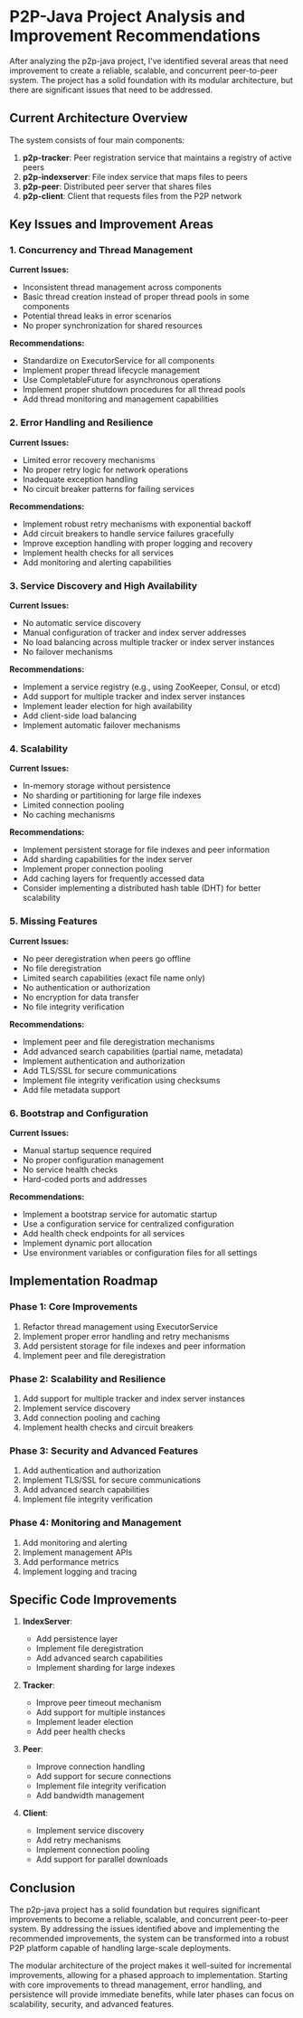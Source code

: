 
# P2P-Java Project Analysis and Improvement Recommendations

After analyzing the p2p-java project, I've identified several areas that need improvement to create a reliable, scalable, and concurrent peer-to-peer system. The project has a solid foundation with its modular architecture, but there are significant issues that need to be addressed.

## Current Architecture Overview

The system consists of four main components:

1. **p2p-tracker**: Peer registration service that maintains a registry of active peers
2. **p2p-indexserver**: File index service that maps files to peers
3. **p2p-peer**: Distributed peer server that shares files
4. **p2p-client**: Client that requests files from the P2P network

## Key Issues and Improvement Areas

### 1. Concurrency and Thread Management

**Current Issues:**
- Inconsistent thread management across components
- Basic thread creation instead of proper thread pools in some components
- Potential thread leaks in error scenarios
- No proper synchronization for shared resources

**Recommendations:**
- Standardize on ExecutorService for all components
- Implement proper thread lifecycle management
- Use CompletableFuture for asynchronous operations
- Implement proper shutdown procedures for all thread pools
- Add thread monitoring and management capabilities

### 2. Error Handling and Resilience

**Current Issues:**
- Limited error recovery mechanisms
- No proper retry logic for network operations
- Inadequate exception handling
- No circuit breaker patterns for failing services

**Recommendations:**
- Implement robust retry mechanisms with exponential backoff
- Add circuit breakers to handle service failures gracefully
- Improve exception handling with proper logging and recovery
- Implement health checks for all services
- Add monitoring and alerting capabilities

### 3. Service Discovery and High Availability

**Current Issues:**
- No automatic service discovery
- Manual configuration of tracker and index server addresses
- No load balancing across multiple tracker or index server instances
- No failover mechanisms

**Recommendations:**
- Implement a service registry (e.g., using ZooKeeper, Consul, or etcd)
- Add support for multiple tracker and index server instances
- Implement leader election for high availability
- Add client-side load balancing
- Implement automatic failover mechanisms

### 4. Scalability

**Current Issues:**
- In-memory storage without persistence
- No sharding or partitioning for large file indexes
- Limited connection pooling
- No caching mechanisms

**Recommendations:**
- Implement persistent storage for file indexes and peer information
- Add sharding capabilities for the index server
- Implement proper connection pooling
- Add caching layers for frequently accessed data
- Consider implementing a distributed hash table (DHT) for better scalability

### 5. Missing Features

**Current Issues:**
- No peer deregistration when peers go offline
- No file deregistration
- Limited search capabilities (exact file name only)
- No authentication or authorization
- No encryption for data transfer
- No file integrity verification

**Recommendations:**
- Implement peer and file deregistration mechanisms
- Add advanced search capabilities (partial name, metadata)
- Implement authentication and authorization
- Add TLS/SSL for secure communications
- Implement file integrity verification using checksums
- Add file metadata support

### 6. Bootstrap and Configuration

**Current Issues:**
- Manual startup sequence required
- No proper configuration management
- No service health checks
- Hard-coded ports and addresses

**Recommendations:**
- Implement a bootstrap service for automatic startup
- Use a configuration service for centralized configuration
- Add health check endpoints for all services
- Implement dynamic port allocation
- Use environment variables or configuration files for all settings

## Implementation Roadmap

### Phase 1: Core Improvements
1. Refactor thread management using ExecutorService
2. Implement proper error handling and retry mechanisms
3. Add persistent storage for file indexes and peer information
4. Implement peer and file deregistration

### Phase 2: Scalability and Resilience
1. Add support for multiple tracker and index server instances
2. Implement service discovery
3. Add connection pooling and caching
4. Implement health checks and circuit breakers

### Phase 3: Security and Advanced Features
1. Add authentication and authorization
2. Implement TLS/SSL for secure communications
3. Add advanced search capabilities
4. Implement file integrity verification

### Phase 4: Monitoring and Management
1. Add monitoring and alerting
2. Implement management APIs
3. Add performance metrics
4. Implement logging and tracing

## Specific Code Improvements

1. **IndexServer**: 
   - Add persistence layer
   - Implement file deregistration
   - Add advanced search capabilities
   - Implement sharding for large indexes

2. **Tracker**:
   - Improve peer timeout mechanism
   - Add support for multiple instances
   - Implement leader election
   - Add peer health checks

3. **Peer**:
   - Improve connection handling
   - Add support for secure connections
   - Implement file integrity verification
   - Add bandwidth management

4. **Client**:
   - Implement service discovery
   - Add retry mechanisms
   - Implement connection pooling
   - Add support for parallel downloads

## Conclusion

The p2p-java project has a solid foundation but requires significant improvements to become a reliable, scalable, and concurrent peer-to-peer system. By addressing the issues identified above and implementing the recommended improvements, the system can be transformed into a robust P2P platform capable of handling large-scale deployments.

The modular architecture of the project makes it well-suited for incremental improvements, allowing for a phased approach to implementation. Starting with core improvements to thread management, error handling, and persistence will provide immediate benefits, while later phases can focus on scalability, security, and advanced features.